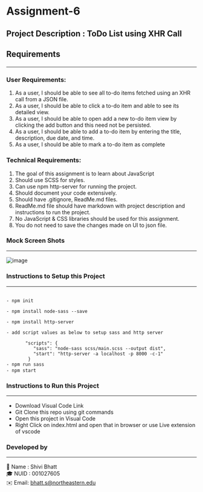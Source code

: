 # Assignment-6

## Project Description : ToDo List using XHR Call
## Requirements <hr>
### User Requirements:

1. As a user, I should be able to see all to-do items fetched using an XHR call from a JSON file.
2. As a user, I should be able to click a to-do item and able to see its detailed view.
3. As a user, I should be able to open add a new to-do item view by clicking the add button and this need not be persisted.
4. As a user, I should be able to add a to-do item by entering the title, description, due date, and time.
5. As a user, I should be able to mark a to-do item as complete

### Technical Requirements:

1. The goal of this assignment is to learn about JavaScript
2. Should use SCSS for styles.
3. Can use npm http-server for running the project.
4. Should document your code extensively.
5. Should have .gitignore, ReadMe.md files.
6. ReadMe.md file should have markdown with project description and instructions to run the project.
7. No JavaScript & CSS libraries should be used for this assignment.
8. You do not need to save the changes made on UI to json file.

### Mock Screen Shots <hr>
![image](https://user-images.githubusercontent.com/71218150/96817937-686c3c00-13ee-11eb-9315-33cf9bf526d2.png)


### Instructions to Setup this Project <hr>
<pre><code>
- npm init<br>
- npm install node-sass --save <br>
- npm install http-server<br>
- add script values as below to setup sass and http server <br>
       "scripts": {
          "sass": "node-sass scss/main.scss --output dist",
          "start": "http-server -a localhost -p 8000 -c-1"
        }
- npm run sass
- npm start </code> </pre>


### Instructions to Run this Project <hr>
- Download Visual Code Link
- Git Clone this repo using git commands
- Open this project in Visual Code
- Right Click on index.html and open that in browser or use Live extension of vscode
### Developed by <hr>
🌱 Name : Shivi Bhatt<br>
🎓 NUID : 001027605<br>
✉️ Email: bhatt.s@northeastern.edu<br>
